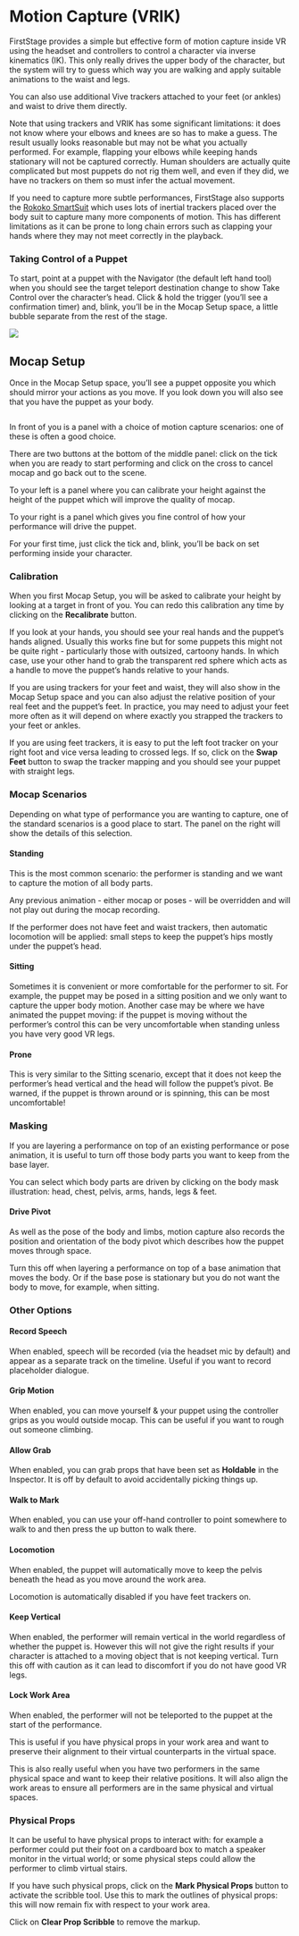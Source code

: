 # Motion Capture (VRIK)

FirstStage provides a simple but effective form of motion capture inside VR using the headset and controllers to control a character via inverse kinematics (IK). This only really drives the upper body of the character, but the system will try to guess which way you are walking and apply suitable animations to the waist and legs.

You can also use additional Vive trackers attached to your feet (or ankles) and waist to drive them directly.

Note that using trackers and VRIK has some significant limitations: it does not know where your elbows and knees are so has to make a guess. The result usually looks reasonable but may not be what you actually performed. For example, flapping your elbows while keeping hands stationary will not be captured correctly. Human shoulders are actually quite complicated but most puppets do not rig them well, and even if they did, we have no trackers on them so must infer the actual movement.

If you need to capture more subtle performances, FirstStage also supports the [Rokoko SmartSuit](https://www.rokoko.com/products/smartsuit-pro) which uses lots of inertial trackers placed over the body suit to capture many more components of motion. This has different limitations as it can be prone to long chain errors such as clapping your hands where they may not meet correctly in the playback.

### Taking Control of a Puppet <a href="#_bu2qoyq7ae6w" id="_bu2qoyq7ae6w"></a>

To start, point at a puppet with the Navigator (the default left hand tool) when you should see the target teleport destination change to show Take Control over the character’s head. Click & hold the trigger (you’ll see a confirmation timer) and, blink, you’ll be in the Mocap Setup space, a little bubble separate from the rest of the stage.

![](<../../.gitbook/assets/image (14).png>)

## Mocap Setup <a href="#_4bmbd0x5pa5z" id="_4bmbd0x5pa5z"></a>

Once in the Mocap Setup space, you’ll see a puppet opposite you which should mirror your actions as you move. If you look down you will also see that you have the puppet as your body.

<figure><img src="../../.gitbook/assets/Screenshot-2023-01-24-152013-2-1024x540.png" alt=""><figcaption></figcaption></figure>

In front of you is a panel with a choice of motion capture scenarios: one of these is often a good choice.

There are two buttons at the bottom of the middle panel: click on the tick when you are ready to start performing and click on the cross to cancel mocap and go back out to the scene.

To your left is a panel where you can calibrate your height against the height of the puppet which will improve the quality of mocap.

To your right is a panel which gives you fine control of how your performance will drive the puppet.

For your first time, just click the tick and, blink, you’ll be back on set performing inside your character.

### Calibration <a href="#_4fcz81vd21qc" id="_4fcz81vd21qc"></a>

When you first Mocap Setup, you will be asked to calibrate your height by looking at a target in front of you. You can redo this calibration any time by clicking on the **Recalibrate** button.

If you look at your hands, you should see your real hands and the puppet’s hands aligned. Usually this works fine but for some puppets this might not be quite right - particularly those with outsized, cartoony hands. In which case, use your other hand to grab the transparent red sphere which acts as a handle to move the puppet’s hands relative to your hands.

If you are using trackers for your feet and waist, they will also show in the Mocap Setup space and you can also adjust the relative position of your real feet and the puppet’s feet. In practice, you may need to adjust your feet more often as it will depend on where exactly you strapped the trackers to your feet or ankles.

If you are using feet trackers, it is easy to put the left foot tracker on your right foot and vice versa leading to crossed legs. If so, click on the **Swap Feet** button to swap the tracker mapping and you should see your puppet with straight legs.

### Mocap Scenarios <a href="#_uq5dt232xcpl" id="_uq5dt232xcpl"></a>

Depending on what type of performance you are wanting to capture, one of the standard scenarios is a good place to start. The panel on the right will show the details of this selection.

#### Standing <a href="#_by2onydjayvp" id="_by2onydjayvp"></a>

This is the most common scenario: the performer is standing and we want to capture the motion of all body parts.

Any previous animation - either mocap or poses - will be overridden and will not play out during the mocap recording.

If the performer does not have feet and waist trackers, then automatic locomotion will be applied: small steps to keep the puppet’s hips mostly under the puppet’s head.

#### Sitting <a href="#_w9sjx19fdlo8" id="_w9sjx19fdlo8"></a>

Sometimes it is convenient or more comfortable for the performer to sit. For example, the puppet may be posed in a sitting position and we only want to capture the upper body motion. Another case may be where we have animated the puppet moving: if the puppet is moving without the performer’s control this can be very uncomfortable when standing unless you have very good VR legs.

#### Prone <a href="#_8is2gnuznblo" id="_8is2gnuznblo"></a>

This is very similar to the Sitting scenario, except that it does not keep the performer’s head vertical and the head will follow the puppet’s pivot. Be warned, if the puppet is thrown around or is spinning, this can be most uncomfortable!

### Masking <a href="#_r8dvjzj6qwt7" id="_r8dvjzj6qwt7"></a>

If you are layering a performance on top of an existing performance or pose animation, it is useful to turn off those body parts you want to keep from the base layer.

You can select which body parts are driven by clicking on the body mask illustration: head, chest, pelvis, arms, hands, legs & feet.

#### Drive Pivot <a href="#_a2uylfu15moc" id="_a2uylfu15moc"></a>

As well as the pose of the body and limbs, motion capture also records the position and orientation of the body pivot which describes how the puppet moves through space.

Turn this off when layering a performance on top of a base animation that moves the body. Or if the base pose is stationary but you do not want the body to move, for example, when sitting.

### Other Options <a href="#_91ry8v4sapwm" id="_91ry8v4sapwm"></a>

#### Record Speech <a href="#_62hxbgiwlcty" id="_62hxbgiwlcty"></a>

When enabled, speech will be recorded (via the headset mic by default) and appear as a separate track on the timeline. Useful if you want to record placeholder dialogue.

#### Grip Motion <a href="#_isggnap99o50" id="_isggnap99o50"></a>

When enabled, you can move yourself & your puppet using the controller grips as you would outside mocap. This can be useful if you want to rough out someone climbing.

#### Allow Grab <a href="#_dxk7cnl90j2a" id="_dxk7cnl90j2a"></a>

When enabled, you can grab props that have been set as **Holdable** in the Inspector. It is off by default to avoid accidentally picking things up.

#### Walk to Mark <a href="#_n6o1mg7xtpzj" id="_n6o1mg7xtpzj"></a>

When enabled, you can use your off-hand controller to point somewhere to walk to and then press the up button to walk there.

#### Locomotion <a href="#_v75bfgfcmtfk" id="_v75bfgfcmtfk"></a>

When enabled, the puppet will automatically move to keep the pelvis beneath the head as you move around the work area.

Locomotion is automatically disabled if you have feet trackers on.

#### Keep Vertical <a href="#_2lq41qv63ot1" id="_2lq41qv63ot1"></a>

When enabled, the performer will remain vertical in the world regardless of whether the puppet is. However this will not give the right results if your character is attached to a moving object that is not keeping vertical. Turn this off with caution as it can lead to discomfort if you do not have good VR legs.

#### Lock Work Area <a href="#_lrt2q4rsedml" id="_lrt2q4rsedml"></a>

When enabled, the performer will not be teleported to the puppet at the start of the performance.

This is useful if you have physical props in your work area and want to preserve their alignment to their virtual counterparts in the virtual space.

This is also really useful when you have two performers in the same physical space and want to keep their relative positions. It will also align the work areas to ensure all performers are in the same physical and virtual spaces.

### Physical Props <a href="#_qwpj3jof3aek" id="_qwpj3jof3aek"></a>

It can be useful to have physical props to interact with: for example a performer could put their foot on a cardboard box to match a speaker monitor in the virtual world; or some physical steps could allow the performer to climb virtual stairs.

If you have such physical props, click on the **Mark Physical Props** button to activate the scribble tool. Use this to mark the outlines of physical props: this will now remain fix with respect to your work area.

Click on **Clear Prop Scribble** to remove the markup.

## &#x20;<a href="#_hg4474de3hk2" id="_hg4474de3hk2"></a>
